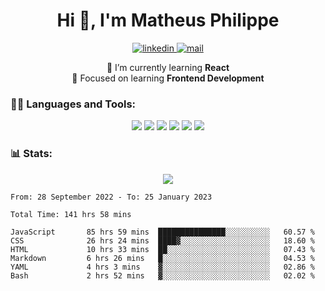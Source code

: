 
<h1 align="center">Hi 👋, I'm Matheus Philippe</h1>
<p align="center">
  <a href="https://www.linkedin.com/in/matheusphilippe-" target="_blank" rel="noopener noreferrer">
    <img alt="linkedin" src="https://img.shields.io/static/v1?label=&message=Linkedin&color=blue&logo=linkedin&style=for-the-badge" /> </a>
 
  <a href="mailto:matheus.philippe2002@gmail.com">
    <img alt="mail" src="https://img.shields.io/badge/Gmail-D14836?style=for-the-badge&logo=gmail&logoColor=white" /> </a>
 <div align='center'>
  🌱 I’m currently learning <strong>React</strong><br>
  📖 Focused on learning <strong>Frontend Development</strong>
</div>

   
</p>



<h3 align="left">🧑‍💻 Languages and Tools:</h3>

<p align="center">
  <img src="https://img.shields.io/badge/HTML5-E34F26?style=for-the-badge&logo=html5&logoColor=white" />
  <img src="https://img.shields.io/badge/CSS3-1572B6?style=for-the-badge&logo=css3&logoColor=white" />
  <img src="https://img.shields.io/badge/JavaScript-323330?style=for-the-badge&logo=javascript&logoColor=F7DF1E" /> 
  <img src="https://img.shields.io/badge/Git-F05032?style=for-the-badge&logo=git&logoColor=white" />
  <img src="https://img.shields.io/badge/Linux-FCC624?style=for-the-badge&logo=linux&logoColor=black" />
  <img src="https://img.shields.io/badge/VSCode-0078D4?style=for-the-badge&logo=visual%20studio%20code&logoColor=white" />
  
</p>

<h3 align="left"> 📊 Stats: </h3>

<p align="center">
  <img src="https://github-readme-stats.vercel.app/api/top-langs?username=mph7&show_icons=true&theme=tokyonight&hide_border=true&locale=en&langs_count=6&layout=compact" /> 



<!--START_SECTION:waka-->

```text
From: 28 September 2022 - To: 25 January 2023

Total Time: 141 hrs 58 mins

JavaScript       85 hrs 59 mins  ███████████████░░░░░░░░░░   60.57 %
CSS              26 hrs 24 mins  ████▓░░░░░░░░░░░░░░░░░░░░   18.60 %
HTML             10 hrs 33 mins  ██░░░░░░░░░░░░░░░░░░░░░░░   07.43 %
Markdown         6 hrs 26 mins   █░░░░░░░░░░░░░░░░░░░░░░░░   04.53 %
YAML             4 hrs 3 mins    ▓░░░░░░░░░░░░░░░░░░░░░░░░   02.86 %
Bash             2 hrs 52 mins   ▓░░░░░░░░░░░░░░░░░░░░░░░░   02.02 %
```

<!--END_SECTION:waka-->
</p>

